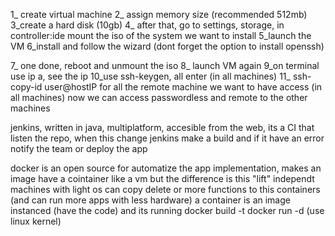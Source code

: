 1_ create virtual machine
2_ assign memory size (recommended 512mb)
3_create a hard disk (10gb)
4_ after that, go to settings, storage, in controller:ide mount the iso of the system we want to install
5_launch the VM
6_install and follow the wizard (dont forget the option to install openssh)

7_ one done, reboot and unmount the iso
8_ launch VM again
9_on terminal use ip a, see the ip
10_use ssh-keygen, all enter (in all machines)
11_ ssh-copy-id user@hostIP for all the remote machine we want to have access
 (in all machines)
now we can access passwordless and remote to the other machines

jenkins, written in java, multiplatform, accesible from the web, its a CI
that listen the repo, when this change jenkins make a build and if it have an error notify
the team or deploy the app

docker is an open source for automatize the app implementation, makes an image
have a cointainer like a vm but the difference is this "lift" independt machines with light os
can copy delete or more functions to this containers (and can run more apps with less hardware)
a container is an image instanced (have the code) and its running
docker build -t
docker run -d (use linux kernel)


